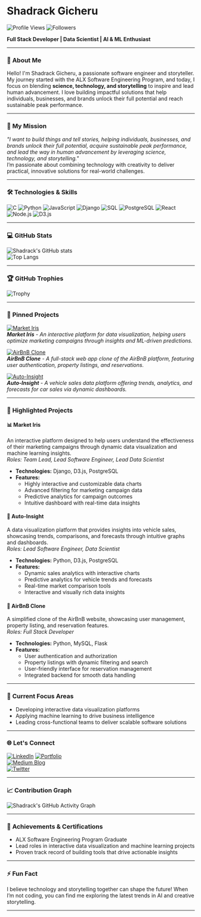 # **Shadrack Gicheru**
![Profile Views](https://komarev.com/ghpvc/?username=Shakha12&color=blueviolet&style=flat-square) ![Followers](https://img.shields.io/github/followers/Shakha12?style=flat-square&color=green)

**Full Stack Developer | Data Scientist | AI & ML Enthusiast**

---

### 🌟 **About Me**
Hello! I'm Shadrack Gicheru, a passionate software engineer and storyteller. My journey started with the ALX Software Engineering Program, and today, I focus on blending **science, technology, and storytelling** to inspire and lead human advancement. I love building impactful solutions that help individuals, businesses, and brands unlock their full potential and reach sustainable peak performance.

---

### 🚀 **My Mission**
_"I want to build things and tell stories, helping individuals, businesses, and brands unlock their full potential, acquire sustainable peak performance, and lead the way in human advancement by leveraging science, technology, and storytelling."_  
I’m passionate about combining technology with creativity to deliver practical, innovative solutions for real-world challenges.

---

### 🛠️ **Technologies & Skills**
![C](https://img.shields.io/badge/-C-00599C?style=flat-square&logo=c&logoColor=white)
![Python](https://img.shields.io/badge/-Python-3776AB?style=flat-square&logo=python&logoColor=white)
![JavaScript](https://img.shields.io/badge/-JavaScript-F7DF1E?style=flat-square&logo=javascript&logoColor=black)
![Django](https://img.shields.io/badge/-Django-092E20?style=flat-square&logo=django&logoColor=white)
![SQL](https://img.shields.io/badge/-SQL-4479A1?style=flat-square&logo=postgresql&logoColor=white)
![PostgreSQL](https://img.shields.io/badge/-PostgreSQL-4169E1?style=flat-square&logo=postgresql&logoColor=white)
![React](https://img.shields.io/badge/-React-61DAFB?style=flat-square&logo=react&logoColor=black)
![Node.js](https://img.shields.io/badge/-Node.js-339933?style=flat-square&logo=node.js&logoColor=white)
![D3.js](https://img.shields.io/badge/-D3.js-F9A03C?style=flat-square&logo=d3.js&logoColor=white)

---

### 💻 **GitHub Stats**

![Shadrack's GitHub stats](https://github-readme-stats.vercel.app/api?username=Shakha12&show_icons=true&theme=radical)  
![Top Langs](https://github-readme-stats.vercel.app/api/top-langs/?username=Shakha12&layout=compact&theme=radical)

---

### 🏆 **GitHub Trophies**

![Trophy](https://github-profile-trophy.vercel.app/?username=Shakha12&theme=radical&margin-w=15&margin-h=15)

---

### 📂 **Pinned Projects**

[![Market Iris](https://github-readme-stats.vercel.app/api/pin/?username=Shakha12&repo=market-iris&theme=radical)](https://github.com/Shakha12/market-iris)  
_**Market Iris** - An interactive platform for data visualization, helping users optimize marketing campaigns through insights and ML-driven predictions._

[![AirBnB Clone](https://github-readme-stats.vercel.app/api/pin/?username=Shakha12&repo=AirBnB_clone&theme=radical)](https://github.com/Shakha12/AirBnB_clone)  
_**AirBnB Clone** - A full-stack web app clone of the AirBnB platform, featuring user authentication, property listings, and reservations._

[![Auto-Insight](https://github-readme-stats.vercel.app/api/pin/?username=Shakha12&repo=auto-insight&theme=radical)](https://github.com/Shakha12/auto-insight)  
_**Auto-Insight** - A vehicle sales data platform offering trends, analytics, and forecasts for car sales via dynamic dashboards._

---

### 🚀 **Highlighted Projects**

#### **📊 Market Iris**
An interactive platform designed to help users understand the effectiveness of their marketing campaigns through dynamic data visualization and machine learning insights.  
*Roles: Team Lead, Lead Software Engineer, Lead Data Scientist*  
- **Technologies:** Django, D3.js, PostgreSQL
- **Features:**  
  - Highly interactive and customizable data charts  
  - Advanced filtering for marketing campaign data  
  - Predictive analytics for campaign outcomes  
  - Intuitive dashboard with real-time data insights

#### **🚗 Auto-Insight**
A data visualization platform that provides insights into vehicle sales, showcasing trends, comparisons, and forecasts through intuitive graphs and dashboards.  
*Roles: Lead Software Engineer, Data Scientist*  
- **Technologies:** Python, D3.js, PostgreSQL
- **Features:**  
  - Dynamic sales analytics with interactive charts  
  - Predictive analytics for vehicle trends and forecasts  
  - Real-time market comparison tools  
  - Interactive and visually rich data insights

#### **🏡 AirBnB Clone**
A simplified clone of the AirBnB website, showcasing user management, property listing, and reservation features.  
*Roles: Full Stack Developer*  
- **Technologies:** Python, MySQL, Flask
- **Features:**  
  - User authentication and authorization  
  - Property listings with dynamic filtering and search  
  - User-friendly interface for reservation management  
  - Integrated backend for smooth data handling

---

### 🏅 **Current Focus Areas**
- Developing interactive data visualization platforms
- Applying machine learning to drive business intelligence
- Leading cross-functional teams to deliver scalable software solutions

---

### 🌐 **Let's Connect**
[![LinkedIn](https://img.shields.io/badge/-LinkedIn-0077B5?style=flat-square&logo=linkedin&logoColor=white)](https://www.linkedin.com/in/shadrack-gicheru-54a476112/) 
[![Portfolio](https://img.shields.io/badge/Portfolio-shadrackgicheru.dev-blue?style=flat-square)](https://tribeshakha.com)  
[![Medium Blog](https://img.shields.io/badge/Medium-Blog-000000?style=flat-square&logo=medium&logoColor=white)](https://medium.com/@gicherushadrack)  
[![Twitter](https://img.shields.io/badge/-Twitter-1DA1F2?style=flat-square&logo=twitter&logoColor=white)](https://x.com/ShadrackGicheru)

---

### 📈 **Contribution Graph**
![Shadrack's GitHub Activity Graph](https://github-readme-activity-graph.cyclic.app/graph?username=Shakha12&theme=redical)

---

### 🌟 **Achievements & Certifications**
- ALX Software Engineering Program Graduate
- Lead roles in interactive data visualization and machine learning projects
- Proven track record of building tools that drive actionable insights

---

### ⚡ **Fun Fact**
I believe technology and storytelling together can shape the future! When I’m not coding, you can find me exploring the latest trends in AI and creative storytelling.

---
